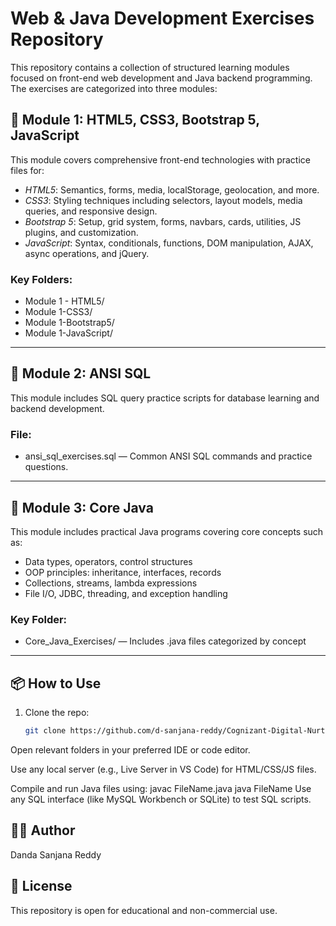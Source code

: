 # Web & Java Development Exercises Repository

This repository contains a collection of structured learning modules focused on front-end web development and Java backend programming. The exercises are categorized into three modules:

## 📁 Module 1: HTML5, CSS3, Bootstrap 5, JavaScript

This module covers comprehensive front-end technologies with practice files for:

- *HTML5*: Semantics, forms, media, localStorage, geolocation, and more.
- *CSS3*: Styling techniques including selectors, layout models, media queries, and responsive design.
- *Bootstrap 5*: Setup, grid system, forms, navbars, cards, utilities, JS plugins, and customization.
- *JavaScript*: Syntax, conditionals, functions, DOM manipulation, AJAX, async operations, and jQuery.

### Key Folders:
- Module 1 - HTML5/
- Module 1-CSS3/
- Module 1-Bootstrap5/
- Module 1-JavaScript/

---

## 📁 Module 2: ANSI SQL

This module includes SQL query practice scripts for database learning and backend development.

### File:
- ansi_sql_exercises.sql — Common ANSI SQL commands and practice questions.

---

## 📁 Module 3: Core Java

This module includes practical Java programs covering core concepts such as:

- Data types, operators, control structures
- OOP principles: inheritance, interfaces, records
- Collections, streams, lambda expressions
- File I/O, JDBC, threading, and exception handling

### Key Folder:
- Core_Java_Exercises/ — Includes .java files categorized by concept

---

## 📦 How to Use

1. Clone the repo:
   ```bash
   git clone https://github.com/d-sanjana-reddy/Cognizant-Digital-Nurture-4.0-JAVA-FSE-Upskilling-learning-program.git
Open relevant folders in your preferred IDE or code editor.

Use any local server (e.g., Live Server in VS Code) for HTML/CSS/JS files.

Compile and run Java files using:
javac FileName.java
java FileName
Use any SQL interface (like MySQL Workbench or SQLite) to test SQL scripts.

## 🧑‍💻 Author
Danda Sanjana Reddy

## 📄 License
This repository is open for educational and non-commercial use.
